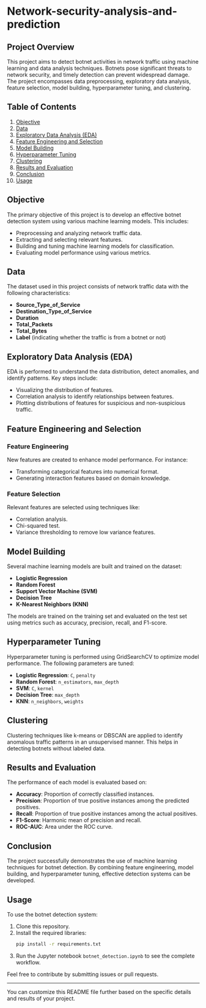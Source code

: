 # Network-security-analysis-and-prediction

## Project Overview

This project aims to detect botnet activities in network traffic using machine learning and data analysis techniques. Botnets pose significant threats to network security, and timely detection can prevent widespread damage. The project encompasses data preprocessing, exploratory data analysis, feature selection, model building, hyperparameter tuning, and clustering.

## Table of Contents

1. [Objective](#objective)
2. [Data](#data)
3. [Exploratory Data Analysis (EDA)](#exploratory-data-analysis-eda)
4. [Feature Engineering and Selection](#feature-engineering-and-selection)
5. [Model Building](#model-building)
6. [Hyperparameter Tuning](#hyperparameter-tuning)
7. [Clustering](#clustering)
8. [Results and Evaluation](#results-and-evaluation)
9. [Conclusion](#conclusion)
10. [Usage](#usage)

## Objective

The primary objective of this project is to develop an effective botnet detection system using various machine learning models. This includes:
- Preprocessing and analyzing network traffic data.
- Extracting and selecting relevant features.
- Building and tuning machine learning models for classification.
- Evaluating model performance using various metrics.

## Data

The dataset used in this project consists of network traffic data with the following characteristics:
- **Source_Type_of_Service**
- **Destination_Type_of_Service**
- **Duration**
- **Total_Packets**
- **Total_Bytes**
- **Label** (indicating whether the traffic is from a botnet or not)

## Exploratory Data Analysis (EDA)

EDA is performed to understand the data distribution, detect anomalies, and identify patterns. Key steps include:
- Visualizing the distribution of features.
- Correlation analysis to identify relationships between features.
- Plotting distributions of features for suspicious and non-suspicious traffic.

## Feature Engineering and Selection

### Feature Engineering

New features are created to enhance model performance. For instance:
- Transforming categorical features into numerical format.
- Generating interaction features based on domain knowledge.

### Feature Selection

Relevant features are selected using techniques like:
- Correlation analysis.
- Chi-squared test.
- Variance thresholding to remove low variance features.

## Model Building

Several machine learning models are built and trained on the dataset:
- **Logistic Regression**
- **Random Forest**
- **Support Vector Machine (SVM)**
- **Decision Tree**
- **K-Nearest Neighbors (KNN)**

The models are trained on the training set and evaluated on the test set using metrics such as accuracy, precision, recall, and F1-score.

## Hyperparameter Tuning

Hyperparameter tuning is performed using GridSearchCV to optimize model performance. The following parameters are tuned:
- **Logistic Regression**: `C`, `penalty`
- **Random Forest**: `n_estimators`, `max_depth`
- **SVM**: `C`, `kernel`
- **Decision Tree**: `max_depth`
- **KNN**: `n_neighbors`, `weights`

## Clustering

Clustering techniques like k-means or DBSCAN are applied to identify anomalous traffic patterns in an unsupervised manner. This helps in detecting botnets without labeled data.

## Results and Evaluation

The performance of each model is evaluated based on:
- **Accuracy**: Proportion of correctly classified instances.
- **Precision**: Proportion of true positive instances among the predicted positives.
- **Recall**: Proportion of true positive instances among the actual positives.
- **F1-Score**: Harmonic mean of precision and recall.
- **ROC-AUC**: Area under the ROC curve.

## Conclusion

The project successfully demonstrates the use of machine learning techniques for botnet detection. By combining feature engineering, model building, and hyperparameter tuning, effective detection systems can be developed.

## Usage

To use the botnet detection system:
1. Clone this repository.
2. Install the required libraries:
   ```bash
   pip install -r requirements.txt
   ```
3. Run the Jupyter notebook `botnet_detection.ipynb` to see the complete workflow.

Feel free to contribute by submitting issues or pull requests.

---

You can customize this README file further based on the specific details and results of your project.

